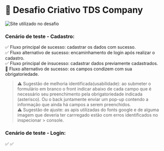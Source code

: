 # 📘 Desafio Criativo TDS Company

![Site utilizado no desafio](https://www.automationexercise.com/)

### Cenário de teste - Cadastro:

✅ Fluxo principal de sucesso: cadastrar os dados com sucesso.  
✅ Fluxo alternativo de sucesso: encaminhamento de login após realizar o cadastro.  
✅ Fluxo principal de insucesso: cadastrar dados previamente cadastrados.  
🧐 Fluxo alternativo de sucesso: os campos condizem com sua obrigatoriedade.
> ⚠️ Sugestão de melhoria identificada(usabilidade): ao submeter o formulário em branco o front indicar abaixo de cada campo que é necessário seu preenchimento pela obrigatoriedade indicada (asterisco). Ou o back juntamente enviar um pop-up contendo a informação que ainda há campos a serem preenchidos.  
> ⚠️ Sugestão de ajuste: as apis utilizadas do fonts google e de alguma imagem que deveria ter carrregado estão com erros identificados no inspecionar > console.  

### Cenário de teste - Login:

✅ 
✅ 



